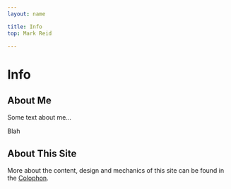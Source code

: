 ```yaml
---
layout: name

title: Info
top: Mark Reid

---
```


Info
====

About Me
--------
Some text about me...

Blah

About This Site
---------------
More about the content, design and mechanics of this site can be found in the 
[Colophon](/info/site.html).
